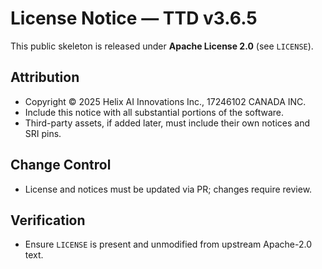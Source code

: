 # License Notice — TTD v3.6.5

This public skeleton is released under **Apache License 2.0** (see `LICENSE`).

## Attribution
- Copyright © 2025 Helix AI Innovations Inc., 17246102 CANADA INC.
- Include this notice with all substantial portions of the software.
- Third-party assets, if added later, must include their own notices and SRI pins.

## Change Control
- License and notices must be updated via PR; changes require review.

## Verification
- Ensure `LICENSE` is present and unmodified from upstream Apache-2.0 text.

